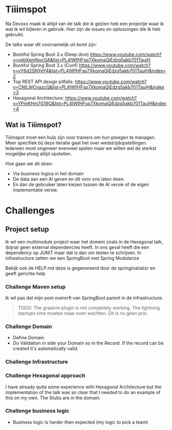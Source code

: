 # Tiiimspot
Na Devoxx maak ik altijd van de talk die ik gezien heb een projectje waar ik wat ik wil bijleren in gebruik. Hier zijn de issues en oplossingen die ik heb gebruikt.

De talks waar dit voornamelijk uit komt zijn:
* Bootiful Spring Boot 3.x (Deep dive) https://www.youtube.com/watch?v=vebXemNocGA&list=PL4IWfHFsp7XkomaQjEdzg5akb701TaujH
* Bootiful Spring Boot 3.x (Conf) https://www.youtube.com/watch?v=vY6d2SNYeY4&list=PL4IWfHFsp7XkomaQjEdzg5akb701TaujH&index=2
* Top REST API design pitfalls: https://www.youtube.com/watch?v=CNlLWCvazcQ&list=PL4IWfHFsp7XkomaQjEdzg5akb701TaujH&index=3
* Hexagonal Architecture: https://www.youtube.com/watch?v=YPmKHm7G19Q&list=PL4IWfHFsp7XkomaQjEdzg5akb701TaujH&index=4

## Wat is Tiiimspot?
Tiiimspot moet een hulp zijn voor trainers om hun ploegen te managen. Meer specifiek bij deze iteratie gaat het over wedstrijdopstellingen. Iedereen moet ongeveer evenveel spelen maar we willen wel de sterkst mogelijke ploeg altijd opstellen.

Hoe gaan we dit doen:
* Via business logica in het domain
* De data aan een AI geven en dit voor ons laten doen.
* En dan de gebruiker laten kiezen tussen de AI versie of de eigen implementatie versie.

# Challenges
## Project setup
Ik wil een multimodule project waar het domein zoals in de Hexagonal talk, (bijna) geen external dependencies heeft. In ons geval heeft die een dependency op JUNIT maar dat is dan om testen te schrijven.
In infrastructure zetten we een SpringBoot met Spring Modularize

Bekijk ook de HELP.md deze is gegenereerd door de springinatializr en geeft gerichte help 

### Challenge Maven setup
Ik wil pas dat mijn pom overerft van SpringBoot parent in de infrastructure.

> TODO: The graalvm plugin is not completely working. The lightning startups time moeten maar even wachten. Dit is nu geen prio.

### Challenge Domain

* Define Domain
* Do Validation in side your Domain so in the Record. If the record can be created it's automatically valid.

### Challenge Infrastructure


### Challenge Hexagonal approach

I have already quite some experience with Hexagonal Architecture but the implementation of the talk was so clear that I needed to do an example of this on my own. The Stubs are in the domain.


### Challenge business logic
* Business logic is harder then expected (my logic to pick a team)
